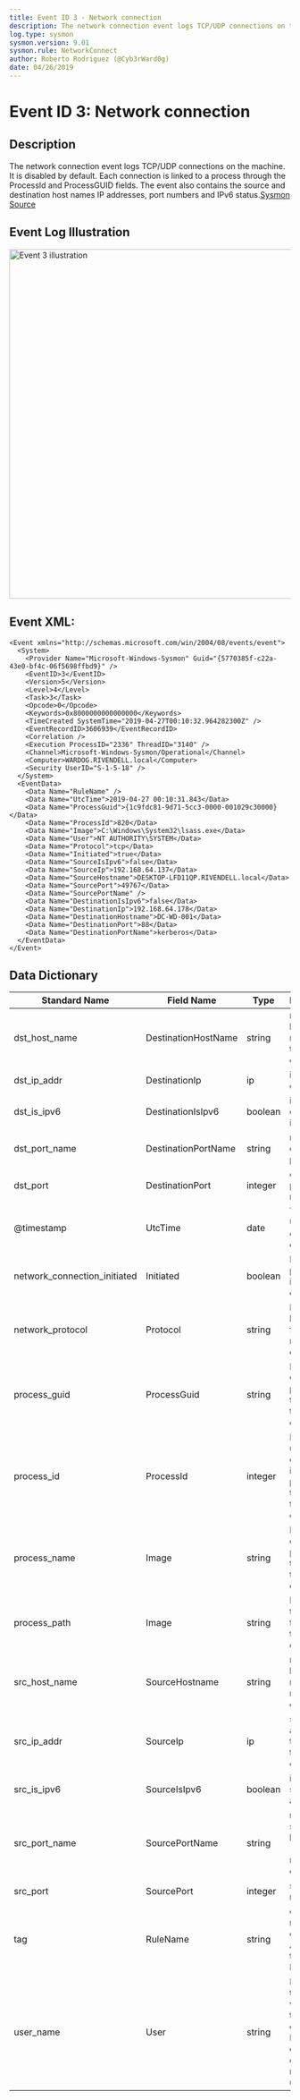 ```yaml
---
title: Event ID 3 - Network connection
description: The network connection event logs TCP/UDP connections on the machine.
log.type: sysmon
sysmon.version: 9.01
sysmon.rule: NetworkConnect
author: Roberto Rodriguez (@Cyb3rWard0g)
date: 04/26/2019
---
```


# Event ID 3: Network connection

## Description
The network connection event logs TCP/UDP connections on the machine. It is disabled by default. Each connection is linked to a process through the ProcessId and ProcessGUID fields. The event also contains the source and destination host names IP addresses, port numbers and IPv6 status.[Sysmon Source](https://docs.microsoft.com/en-us/sysinternals/downloads/sysmon#event-id-3-network-connection)

## Event Log Illustration

<img src="https://github.com/Cyb3rWard0g/OSSEM/blob/master/resources/images/event-3.png" alt="Event 3 illustration" width="625" height="625">

## Event XML:

```
<Event xmlns="http://schemas.microsoft.com/win/2004/08/events/event">
  <System>
    <Provider Name="Microsoft-Windows-Sysmon" Guid="{5770385f-c22a-43e0-bf4c-06f5698ffbd9}" /> 
    <EventID>3</EventID> 
    <Version>5</Version> 
    <Level>4</Level> 
    <Task>3</Task> 
    <Opcode>0</Opcode> 
    <Keywords>0x8000000000000000</Keywords> 
    <TimeCreated SystemTime="2019-04-27T00:10:32.964282300Z" /> 
    <EventRecordID>3606939</EventRecordID> 
    <Correlation /> 
    <Execution ProcessID="2336" ThreadID="3140" /> 
    <Channel>Microsoft-Windows-Sysmon/Operational</Channel> 
    <Computer>WARDOG.RIVENDELL.local</Computer> 
    <Security UserID="S-1-5-18" /> 
  </System>
  <EventData>
    <Data Name="RuleName" /> 
    <Data Name="UtcTime">2019-04-27 00:10:31.843</Data> 
    <Data Name="ProcessGuid">{1c9fdc81-9d71-5cc3-0000-001029c30000}</Data> 
    <Data Name="ProcessId">820</Data> 
    <Data Name="Image">C:\Windows\System32\lsass.exe</Data> 
    <Data Name="User">NT AUTHORITY\SYSTEM</Data> 
    <Data Name="Protocol">tcp</Data> 
    <Data Name="Initiated">true</Data> 
    <Data Name="SourceIsIpv6">false</Data> 
    <Data Name="SourceIp">192.168.64.137</Data> 
    <Data Name="SourceHostname">DESKTOP-LFD11QP.RIVENDELL.local</Data> 
    <Data Name="SourcePort">49767</Data> 
    <Data Name="SourcePortName" /> 
    <Data Name="DestinationIsIpv6">false</Data> 
    <Data Name="DestinationIp">192.168.64.178</Data> 
    <Data Name="DestinationHostname">DC-WD-001</Data> 
    <Data Name="DestinationPort">88</Data> 
    <Data Name="DestinationPortName">kerberos</Data> 
  </EventData>
</Event>
```

## Data Dictionary

|	Standard Name	| Field Name |	Type	|	Description	|	Sample Value	|
|	----------------	|	----------------	|	----------------	|	----------------	|	----------------	|
| dst_host_name                | DestinationHostName | string  | name of the host that received the network connection                                               | `DC-WD-001`                            |
| dst_ip_addr                  | DestinationIp       | ip      | ip address destination                                                                              | `192.168.64.135`                       |
| dst_is_ipv6                  | DestinationIsIpv6   | boolean | is the destination ip an Ipv6                                                                       | `C:\Windows\System32\cmd.exe`          |
| dst_port_name                | DestinationPortName | string  | name of the destination port                                                                        | `netbios-dgm`                          |
| dst_port                     | DestinationPort     | integer | destination port number                                                                             | `138`                                  |
| @timestamp                   | UtcTime             | date    | Time in UTC when event was created                                                                  | `2020-04-01 09:01:01.576`              |
| network_connection_initiated | Initiated           | boolean | Indicated process initiated tcp connection                                                          | FALSE                                  |
| network_protocol             | Protocol            | string  | Protocol being used for the network connection                                                      | udp                                    |
| process_guid                 | ProcessGuid         | string  | Process Guid of the process that made the network connection                                        | {A98268C1-957F-5ACD-0000-0010EB030000} |
| process_id                   | ProcessId           | integer | Process ID used by the os to identify the process that made the network connection                  | 4                                      |
| process_name                 | Image               | string  | File name of the process that made the network connection                                           | System                                 |
| process_path                 | Image               | string  | File path of the process that made the network connection                                           | System                                 |
| src_host_name                | SourceHostname      | string  | name of the host that made the network connection                                                   | computer_name or none for broadcast    |
| src_ip_addr                  | SourceIp            | ip      | source ip address that made the network connection                                                  | 192.168.64.255                         |
| src_is_ipv6                  | SourceIsIpv6        | boolean | is the source ip an Ipv6                                                                            | FALSE                                  |
| src_port_name                | SourcePortName      | string  | name of the source port being used (i.e. netbios-dgm)                                               | netbios-dgm                            |
| src_port                     | SourcePort          | integer | source port number                                                                                  | 138                                    |
| tag                          | RuleName            | string  | custom tag mapped to event. i.e ATT&CK technique ID                                                 | T1114                                  |
| user_name                    | User                | string  | Name of the account who made the network connection. It usually containes domain name and user name | NT AUTHORITY\SYSTEM                    |


